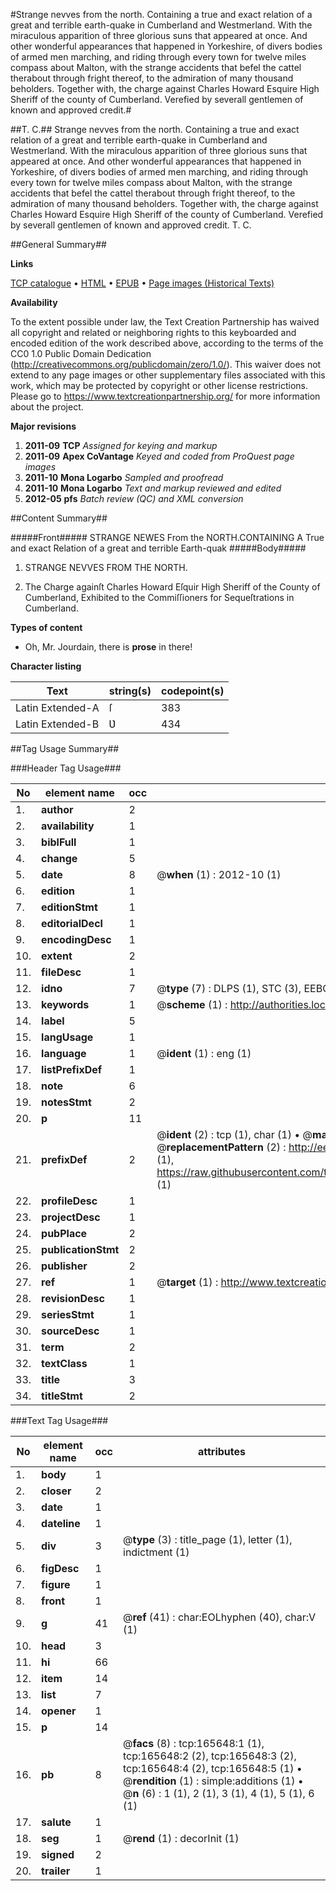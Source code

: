 #Strange nevves from the north. Containing a true and exact relation of a great and terrible earth-quake in Cumberland and Westmerland. With the miraculous apparition of three glorious suns that appeared at once. And other wonderful appearances that happened in Yorkeshire, of divers bodies of armed men marching, and riding through every town for twelve miles compass about Malton, with the strange accidents that befel the cattel therabout through fright thereof, to the admiration of many thousand beholders. Together with, the charge against Charles Howard Esquire High Sheriff of the county of Cumberland. Verefied by severall gentlemen of known and approved credit.#

##T. C.##
Strange nevves from the north. Containing a true and exact relation of a great and terrible earth-quake in Cumberland and Westmerland. With the miraculous apparition of three glorious suns that appeared at once. And other wonderful appearances that happened in Yorkeshire, of divers bodies of armed men marching, and riding through every town for twelve miles compass about Malton, with the strange accidents that befel the cattel therabout through fright thereof, to the admiration of many thousand beholders. Together with, the charge against Charles Howard Esquire High Sheriff of the county of Cumberland. Verefied by severall gentlemen of known and approved credit.
T. C.

##General Summary##

**Links**

[TCP catalogue](http://www.ota.ox.ac.uk/tcp/)  • 
[HTML](http://tei.it.ox.ac.uk/tcp/Texts-HTML/free/A78/A78347.html)  • 
[EPUB](http://tei.it.ox.ac.uk/tcp/Texts-EPUB/free/A78/A78347.epub) • 
[Page images (Historical Texts)](https://historicaltexts.jisc.ac.uk/eebo-99865065e)

**Availability**

To the extent possible under law, the Text Creation Partnership has waived all copyright and related or neighboring rights to this keyboarded and encoded edition of the work described above, according to the terms of the CC0 1.0 Public Domain Dedication (http://creativecommons.org/publicdomain/zero/1.0/). This waiver does not extend to any page images or other supplementary files associated with this work, which may be protected by copyright or other license restrictions. Please go to https://www.textcreationpartnership.org/ for more information about the project.

**Major revisions**

1. __2011-09__ __TCP__ *Assigned for keying and markup*
1. __2011-09__ __Apex CoVantage__ *Keyed and coded from ProQuest page images*
1. __2011-10__ __Mona Logarbo__ *Sampled and proofread*
1. __2011-10__ __Mona Logarbo__ *Text and markup reviewed and edited*
1. __2012-05__ __pfs__ *Batch review (QC) and XML conversion*

##Content Summary##

#####Front#####
STRANGE NEWES From the NORTH.CONTAINING A True and exact Relation of a great and terrible Earth-quak
#####Body#####

1. STRANGE NEVVES FROM THE NORTH.

1. The Charge againſt Charles Howard Eſquir High Sheriff of the County of Cumberland, Exhibited to the Commiſſioners for Sequeſtrations in Cumberland.

**Types of content**

  * Oh, Mr. Jourdain, there is **prose** in there!

**Character listing**


|Text|string(s)|codepoint(s)|
|---|---|---|
|Latin Extended-A|ſ|383|
|Latin Extended-B|Ʋ|434|

##Tag Usage Summary##

###Header Tag Usage###

|No|element name|occ|attributes|
|---|---|---|---|
|1.|__author__|2||
|2.|__availability__|1||
|3.|__biblFull__|1||
|4.|__change__|5||
|5.|__date__|8| @__when__ (1) : 2012-10 (1)|
|6.|__edition__|1||
|7.|__editionStmt__|1||
|8.|__editorialDecl__|1||
|9.|__encodingDesc__|1||
|10.|__extent__|2||
|11.|__fileDesc__|1||
|12.|__idno__|7| @__type__ (7) : DLPS (1), STC (3), EEBO-CITATION (1), PROQUEST (1), VID (1)|
|13.|__keywords__|1| @__scheme__ (1) : http://authorities.loc.gov/ (1)|
|14.|__label__|5||
|15.|__langUsage__|1||
|16.|__language__|1| @__ident__ (1) : eng (1)|
|17.|__listPrefixDef__|1||
|18.|__note__|6||
|19.|__notesStmt__|2||
|20.|__p__|11||
|21.|__prefixDef__|2| @__ident__ (2) : tcp (1), char (1)  •  @__matchPattern__ (2) : ([0-9\-]+):([0-9IVX]+) (1), (.+) (1)  •  @__replacementPattern__ (2) : http://eebo.chadwyck.com/downloadtiff?vid=$1&page=$2 (1), https://raw.githubusercontent.com/textcreationpartnership/Texts/master/tcpchars.xml#$1 (1)|
|22.|__profileDesc__|1||
|23.|__projectDesc__|1||
|24.|__pubPlace__|2||
|25.|__publicationStmt__|2||
|26.|__publisher__|2||
|27.|__ref__|1| @__target__ (1) : http://www.textcreationpartnership.org/docs/. (1)|
|28.|__revisionDesc__|1||
|29.|__seriesStmt__|1||
|30.|__sourceDesc__|1||
|31.|__term__|2||
|32.|__textClass__|1||
|33.|__title__|3||
|34.|__titleStmt__|2||


###Text Tag Usage###

|No|element name|occ|attributes|
|---|---|---|---|
|1.|__body__|1||
|2.|__closer__|2||
|3.|__date__|1||
|4.|__dateline__|1||
|5.|__div__|3| @__type__ (3) : title_page (1), letter (1), indictment (1)|
|6.|__figDesc__|1||
|7.|__figure__|1||
|8.|__front__|1||
|9.|__g__|41| @__ref__ (41) : char:EOLhyphen (40), char:V (1)|
|10.|__head__|3||
|11.|__hi__|66||
|12.|__item__|14||
|13.|__list__|7||
|14.|__opener__|1||
|15.|__p__|14||
|16.|__pb__|8| @__facs__ (8) : tcp:165648:1 (1), tcp:165648:2 (2), tcp:165648:3 (2), tcp:165648:4 (2), tcp:165648:5 (1)  •  @__rendition__ (1) : simple:additions (1)  •  @__n__ (6) : 1 (1), 2 (1), 3 (1), 4 (1), 5 (1), 6 (1)|
|17.|__salute__|1||
|18.|__seg__|1| @__rend__ (1) : decorInit (1)|
|19.|__signed__|2||
|20.|__trailer__|1||

